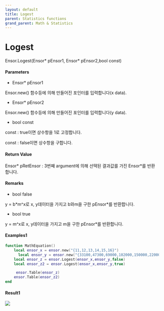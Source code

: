 ```yaml
---
layout: default
title: Logest
parent: Statistics functions
grand_parent: Math & Statistics
---
```


# Logest

Ensor.Logest\(Ensor\* pEnsor1, Ensor\* pEnsor2,bool const\)

#### Parameters

* Ensor\* pEnsor1

Ensor.new\(\) 함수등에 의해 만들어진 포인터를 입력합니다\(x data\).

* Ensor\* pEnsor2

Ensor.new\(\) 함수등에 의해 만들어진 포인터를 입력합니다\(y data\).

* bool const

const : true이면 상수항을 1로 고정합니다.

const : false이면 상수항을 구합니다.

#### Return Value

Ensor\* pRetEnsor : 3번째 argument에 의해 선택된 결과값를 가진 Ensor\*를 반환합니다.

#### Remarks

* bool false

y = b\*m^x로 x, y데이터을 가지고 b와m을 구한 pEnsor\*를 반환합니다.

* bool true

y = m^x로 x, y데이터을 가지고 m을 구한 pEnsor\*를 반환합니다.

#### Examples1

```lua
function MathEquation()
    local ensor_x = ensor.new("{11,12,13,14,15,16}")
      local ensor_y = ensor.new("{33100,47300,69000,102000,150000,220000}")
    local ensor_z = ensor.Logest(ensor_x,ensor_y,false)
    local ensor_z2 = ensor.Logest(ensor_x,ensor_y,true)

     ensor.Table(ensor_z)
    ensor.Table(ensor_z2)
end
```

#### Result1

![](./StatisticsAPI/LogestResultTable.png)

